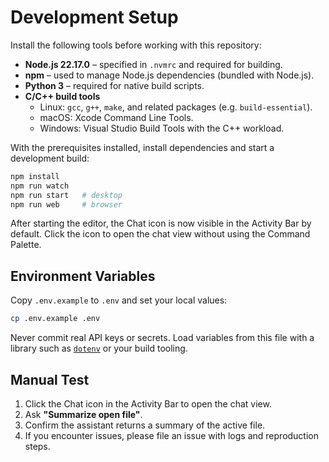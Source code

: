 # Development Setup

Install the following tools before working with this repository:

- **Node.js 22.17.0** – specified in `.nvmrc` and required for building.
- **npm** – used to manage Node.js dependencies (bundled with Node.js).
- **Python 3** – required for native build scripts.
- **C/C++ build tools**
  - Linux: `gcc`, `g++`, `make`, and related packages (e.g. `build-essential`).
  - macOS: Xcode Command Line Tools.
  - Windows: Visual Studio Build Tools with the C++ workload.

With the prerequisites installed, install dependencies and start a development build:

```bash
npm install
npm run watch
npm run start   # desktop
npm run web     # browser
```

After starting the editor, the Chat icon is now visible in the Activity Bar
by default. Click the icon to open the chat view without using the Command
Palette.

## Environment Variables

Copy `.env.example` to `.env` and set your local values:

```bash
cp .env.example .env
```

Never commit real API keys or secrets. Load variables from this file with a library such as [`dotenv`](https://www.npmjs.com/package/dotenv) or your build tooling.

## Manual Test

1. Click the Chat icon in the Activity Bar to open the chat view.
2. Ask **"Summarize open file"**.
3. Confirm the assistant returns a summary of the active file.
4. If you encounter issues, please file an issue with logs and reproduction steps.

